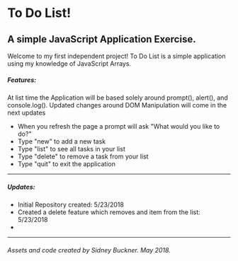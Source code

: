 # To Do List!

## A simple JavaScript Application Exercise.

Welcome to my first independent project! To Do List is a simple application
using my knowledge of JavaScript Arrays.   

##### Features:

At list time the Application will be based
solely around prompt(), alert(), and console.log(). Updated changes around DOM Manipulation
will come in the next updates

+ When you refresh the page a prompt will ask "What would you like to do?"
+ Type "new" to add a new task
+ Type "list" to see all tasks in your list
+ Type "delete" to remove a task from your list
+ Type "quit" to exit the application

---

##### Updates:

+ Initial Repository created: 5/23/2018
+ Created a delete feature which removes and item from the list: 5/23/2018
+

---
###### Assets and code created by Sidney Buckner. May 2018.
